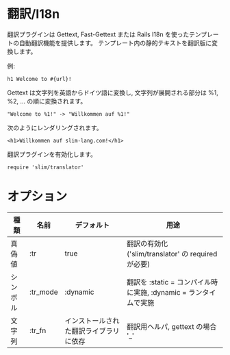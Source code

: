 # 翻訳/I18n

翻訳プラグインは Gettext, Fast-Gettext または Rails I18n を使ったテンプレートの自動翻訳機能を提供します。
テンプレート内の静的テキストを翻訳版に変換します。

例:

    h1 Welcome to #{url}!

Gettext は文字列を英語からドイツ語に変換し, 文字列が展開される部分は %1, %2, ... の順に変換されます。

    "Welcome to %1!" -> "Willkommen auf %1!"

次のようにレンダリングされます。

    <h1>Willkommen auf slim-lang.com!</h1>

翻訳プラグインを有効化します。

    require 'slim/translator'

# オプション

| 種類 | 名前 | デフォルト | 用途 |
| ---- | ---- | ---------- | ---- |
| 真偽値   | :tr      | true     | 翻訳の有効化 ('slim/translator' の required が必要) |
| シンボル | :tr_mode | :dynamic | 翻訳を :static = コンパイル時に実施, :dynamic = ランタイムで実施 |
| 文字列   | :tr_fn   | インストールされた翻訳ライブラリに依存 | 翻訳用ヘルパ, gettext の場合 '_' |
